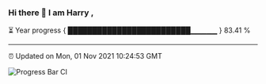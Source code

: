 ### Hi there 👋 I am Harry , 

⏳ Year progress { █████████████████████████▁▁▁▁▁ } 83.41 %

---

⏰ Updated on Mon, 01 Nov 2021 10:24:53 GMT

![Progress Bar CI](https://github.com/duykhang68/duykhang68/workflows/Progress%20Bar%20CI/badge.svg)
